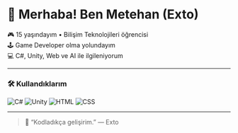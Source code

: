 # 👋 Merhaba! Ben Metehan (Exto)

🎮 15 yaşındayım • Bilişim Teknolojileri öğrencisi  
🕹️ Game Developer olma yolundayım  
💻 C#, Unity, Web ve AI ile ilgileniyorum

---

### 🛠️ Kullandıklarım
![C#](https://img.shields.io/badge/C%23-239120?style=flat-square&logo=c-sharp&logoColor=white)
![Unity](https://img.shields.io/badge/Unity-000?style=flat-square&logo=unity&logoColor=white)
![HTML](https://img.shields.io/badge/HTML-E34F26?style=flat-square&logo=html5&logoColor=white)
![CSS](https://img.shields.io/badge/CSS-1572B6?style=flat-square&logo=css3&logoColor=white)

---

> 🚧 “Kodladıkça gelişirim.” — Exto
